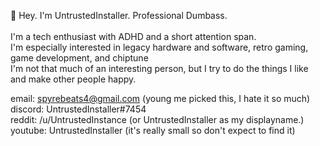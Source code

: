 👋 Hey. I'm UntrustedInstaller. Professional Dumbass. <br>
<br>
I'm a tech enthusiast with ADHD and a short attention span. <br>
I'm especially interested in legacy hardware and software, retro gaming, game development, and chiptune <br>
I'm not that much of an interesting person, but I try to do the things I like and make other people happy.

email: spyrebeats4@gmail.com (young me picked this, I hate it so much) <br>
discord: UntrustedInstaller#7454 <br>
reddit: /u/UntrustedInstance (or UntrustedInstaller as my displayname.) <br>
youtube: UntrustedInstaller (it's really small so don't expect to find it) <br>
